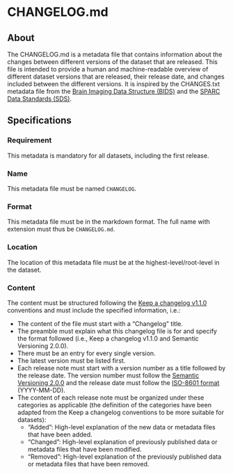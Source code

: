 # CHANGELOG.md

## About
The CHANGELOG.md is a metadata file that contains information about the changes between different versions of the dataset that are released. 
This file is intended to provide a human and machine-readable overview of different dataset versions that are released, their release date, 
and changes included between the different versions. It is inspired by the CHANGES.txt metadata file from the [Brain Imaging Data Structure (BIDS)](https://bids-specification.readthedocs.io/) and the [SPARC Data Standards (SDS)](https://docs.sparc.science/docs/overview-of-sparc-dataset-format).

## Specifications

### Requirement
This metadata is mandatory for all datasets, including the first release.

### Name
This metadata file must be named `CHANGELOG`.

### Format
This metadata file must be in the markdown format. The full name with extension must thus be `CHANGELOG.md`.

### Location
The location of this metadata file must be at the highest-level/root-level in the dataset.

### Content
The content must be structured following the [Keep a changelog v1.1.0](https://keepachangelog.com/en/1.1.0/) conventions and must include the specified information, i.e.:
- The content of the file must start with a “Changelog” title.
- The preamble must explain what this changelog file is for and specify the format followed (i.e., Keep a changelog v1.1.0 and Semantic Versioning 2.0.0). 
- There must be an entry for every single version.
- The latest version must be listed first.
- Each release note  must start with a version number as a title followed by the release date. 
The version number must follow the [Semantic Versioning 2.0.0](https://semver.org/) and the release date must follow the [ISO-8601 format](https://en.wikipedia.org/wiki/ISO_8601) (YYYY-MM-DD). 
- The content of each release note must be organized under these categories as applicable (the definition of the categories have been adapted 
from the Keep a changelog conventions to be more suitable for datasets):
  - “Added”:  High-level explanation of the new data or metadata files that have been added.
  - “Changed”: High-level explanation of previously published data or metadata files that have been modified.
  - “Removed”: High-level explanation of the previously published data or metadata files that have been removed.
